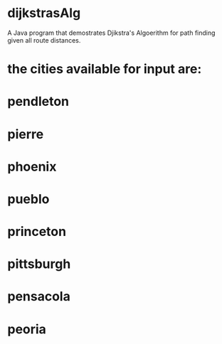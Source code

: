 # dijkstrasAlg
 A Java program that demostrates Djikstra's Algoerithm for path finding given all route distances.

# the cities available for input are:
# pendleton
# pierre
# phoenix
# pueblo
# princeton
# pittsburgh
# pensacola
# peoria
